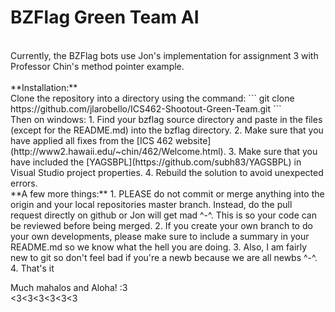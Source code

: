 # BZFlag Green Team AI
<br>
Currently, the BZFlag bots use Jon's implementation for assignment 3 with Professor Chin's method pointer example.
<br> 
<br>
**Installation:**
<br>
Clone the repository into a directory using the command:
```
git clone https://github.com/jlarobello/ICS462-Shootout-Green-Team.git
```
<br>
Then on windows:
  1. Find your bzflag source directory and paste in the files (except for the README.md) into the bzflag directory.
  2. Make sure that you have applied all fixes from the [ICS 462 website](http://www2.hawaii.edu/~chin/462/Welcome.html).
  3. Make sure that you have included the [YAGSBPL](https://github.com/subh83/YAGSBPL) in Visual Studio project properties.
  4. Rebuild the solution to avoid unexpected errors.

<br>
**A few more things:**
  1. PLEASE do not commit or merge anything into the origin and your local repositories master branch. Instead, do the pull request directly on github or Jon will get mad ^-^. This is so your code can be reviewed before being merged. 
  2. If you create your own branch to do your own developments, please make sure to include a summary in your README.md so we know what the hell you are doing.
  3. Also, I am fairly new to git so don't feel bad if you're a newb because we are all newbs ^-^. 
  4. That's it
  
Much mahalos and Aloha! :3
<br><3<3<3<3<3<3

